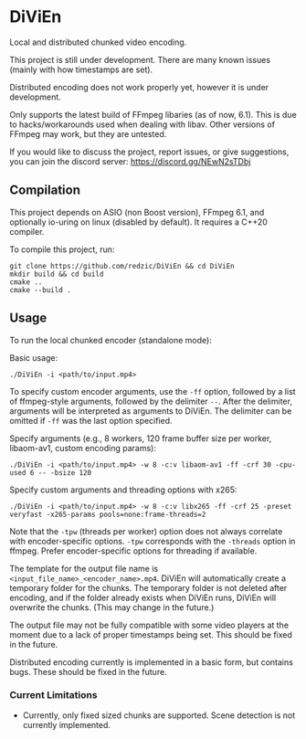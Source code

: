 # DiViEn

Local and distributed chunked video encoding.

This project is still under development. There are
many known issues (mainly with how timestamps are set).

Distributed encoding does not work properly yet,
however it is under development.

Only supports the latest build of FFmpeg libaries (as of now, 6.1).
This is due to hacks/workarounds used when dealing with
libav. Other versions of FFmpeg may work, but they are untested.

If you would like to discuss the project, report issues, or
give suggestions, you can join the discord server: https://discord.gg/NEwN2sTDbj

## Compilation

This project depends on ASIO (non Boost version), FFmpeg 6.1, and optionally io-uring on linux (disabled by default). It requires a C++20 compiler.

To compile this project, run:

```
git clone https://github.com/redzic/DiViEn && cd DiViEn
mkdir build && cd build
cmake ..
cmake --build .
```

## Usage

To run the local chunked encoder (standalone mode):

Basic usage:

```
./DiViEn -i <path/to/input.mp4>
```

To specify custom encoder arguments, use the `-ff` option, followed by a list of ffmpeg-style arguments, followed by the delimiter `--`. After the delimiter, arguments will be interpreted as arguments to DiViEn. The delimiter can be omitted if `-ff` was the last option specified.

Specify arguments (e.g., 8 workers, 120 frame buffer size per worker, libaom-av1, custom encoding params):

```
./DiViEn -i <path/to/input.mp4> -w 8 -c:v libaom-av1 -ff -crf 30 -cpu-used 6 -- -bsize 120
```

Specify custom arguments and threading options with x265:

```
./DiViEn -i <path/to/input.mp4> -w 8 -c:v libx265 -ff -crf 25 -preset veryfast -x265-params pools=none:frame-threads=2
```

Note that the `-tpw` (threads per worker) option does not always correlate with encoder-specific options. `-tpw` corresponds with the `-threads` option in ffmpeg. Prefer encoder-specific options for threading if available.

The template for the output file name is `<input_file_name>_<encoder_name>.mp4`. DiViEn will automatically create a temporary folder for the chunks. The temporary folder is not deleted after encoding, and if the folder already exists when DiViEn runs, DiViEn will overwrite the chunks. (This may change in the future.)

The output file may not be fully compatible with some video players at the moment due to
a lack of proper timestamps being set. This should be fixed in the future.

Distributed encoding currently is implemented in a basic form, but contains bugs. These should be fixed in the future.

### Current Limitations

- Currently, only fixed sized chunks are supported. Scene detection is not currently implemented.
